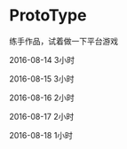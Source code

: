 # ProtoType
练手作品，试着做一下平台游戏

2016-08-14 3小时

2016-08-15 3小时

2016-08-16 2小时

2016-08-17 2小时

2016-08-18 1小时
